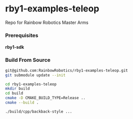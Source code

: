 # rby1-examples-teleop
Repo for Rainbow Robotics Master Arms


### Prerequisites

#### rby1-sdk


### Build From Source

```bash
git@github.com:RainbowRobotics/rby1-examples-teleop.git
git submodule update --init
```

```bash
cd rby1-examples-teleop
mkdir build
cd build
cmake -D CMAKE_BUILD_TYPE=Release ..
cmake --build .
```

```bash
./build/cpp/backback-style ...
```